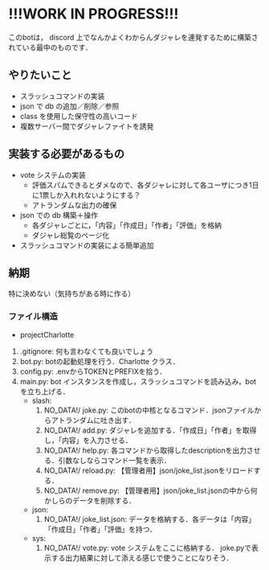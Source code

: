 # !!!WORK IN PROGRESS!!!
このbotは， discord 上でなんかよくわからんダジャレを連発するために構築されている最中のものです．

## やりたいこと
- スラッシュコマンドの実装
- json で db の追加／削除／参照
- class を使用した保守性の高いコード
- 複数サーバー間でダジャレファイトを誘発

## 実装する必要があるもの
- vote システムの実装
    - 評価スパムできるとダメなので、各ダジャレに対して各ユーザにつき1日に1票しか入れれないようにする？
    - アトランダムな出力の確保
- json での db 構築＋操作
    - 各ダジャレごとに，「内容」「作成日」「作者」「評価」を格納
    - ダジャレ総覧のページ化
- スラッシュコマンドの実装による簡単追加

## 納期
特に決めない（気持ちがある時に作る） 


### ファイル構造
- projectCharlotte
1. .gitignore: 何も言わなくても良いでしょう
2. bot.py: botの起動処理を行う．Charlotte クラス．
3. config.py: .envからTOKENとPREFIXを拾う．
4. main.py: bot インスタンスを作成し，スラッシュコマンドを読み込み，botを立ち上げる．
    - slash:
        1. NO_DATA!/ joke.py: このbotの中核となるコマンド．jsonファイルからアトランダムに吐き出す．
        2. NO_DATA!/ add.py: ダジャレを追加する．「作成日」「作者」を取得し，「内容」を入力させる．
        3. NO_DATA!/ help.py: 各コマンドから取得したdescriptionを出力させる．引数なしならコマンド一覧を表示．
        4. NO_DATA!/ reload.py: 【管理者用】json/joke_list.jsonをリロードする．
        5. NO_DATA!/ remove.py: 【管理者用】json/joke_list.jsonの中から何かしらのデータを削除する．
    - json:
        1. NO_DATA!/ joke_list.json: データを格納する．各データは「内容」「作成日」「作者」「評価」を持つ．
    - sys:
        1. NO_DATA!/ vote.py: vote システムをここに格納する． joke.pyで表示する出力結果に対して添える感じで使うことになりそう．
